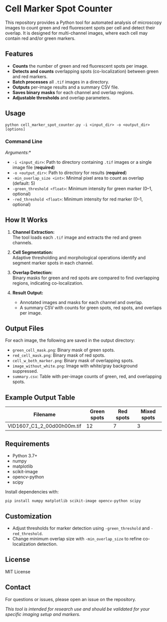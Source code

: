 # Cell Marker Spot Counter

This repository provides a Python tool for automated analysis of microscopy images to count green and red fluorescent spots per cell and detect their overlap. It is designed for multi-channel images, where each cell may contain red and/or green markers.


## Features

- **Counts** the number of green and red fluorescent spots per image.
- **Detects and counts** overlapping spots (co-localization) between green and red markers.
- **Batch processes** all `.tif` images in a directory.
- **Outputs** per-image results and a summary CSV file.
- **Saves binary masks** for each channel and overlap regions.
- **Adjustable thresholds** and overlap parameters.

## Usage
```
python cell_marker_spot_counter.py -i <input_dir> -o <output_dir> [options]
```

### Command Line

*Arguments:**
- `-i <input_dir>`: Path to directory containing `.tif` images or a single image file (**required**)
- `-o <output_dir>`: Path to directory for results (**required**)
- `-min_overlap_size <int>`: Minimal pixel area to count as overlap (default: 5)
- `-green_threshold <float>`: Minimum intensity for green marker (0–1, optional)
- `-red_threshold <float>`: Minimum intensity for red marker (0–1, optional)


## How It Works

1. **Channel Extraction:**  
   The tool loads each `.tif` image and extracts the red and green channels.

2. **Cell Segmentation:**  
   Adaptive thresholding and morphological operations identify and segment marker spots in each channel.

3. **Overlap Detection:**  
   Binary masks for green and red spots are compared to find overlapping regions, indicating co-localization.

4. **Result Output:**  
   - Annotated images and masks for each channel and overlap.
   - A summary CSV with counts for green spots, red spots, and overlaps per image.

## Output Files

For each image, the following are saved in the output directory:
- `green_cell_mask.png`: Binary mask of green spots.
- `red_cell_mask.png`: Binary mask of red spots.
- `cell_w_both_marker.png`: Binary mask of overlapping spots.
- `image_without_white.png`: Image with white/gray background suppressed.
- `summary.csv`: Table with per-image counts of green, red, and overlapping spots.

## Example Output Table

| Filename                      | Green spots | Red spots | Mixed spots |
|-------------------------------|-------------|-----------|-------------|
| VID1607_C1_2_00d00h00m.tif    | 12          | 7         | 3           |

## Requirements

- Python 3.7+
- numpy
- matplotlib
- scikit-image
- opencv-python
- scipy

Install dependencies with:

```
pip install numpy matplotlib scikit-image opencv-python scipy
```


## Customization

- Adjust thresholds for marker detection using `-green_threshold` and `-red_threshold`.
- Change minimum overlap size with `-min_overlap_size` to refine co-localization detection.

## License

MIT License

## Contact

For questions or issues, please open an issue on the repository.

*This tool is intended for research use and should be validated for your specific imaging setup and markers.*


